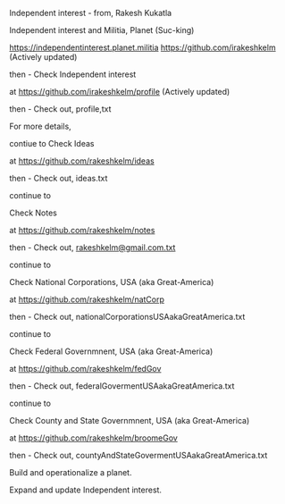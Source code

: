 Independent interest - from, Rakesh Kukatla

Independent interest and Militia, Planet (Suc-king)

https://independentinterest.planet.militia
https://github.com/irakeshkelm (Actively updated)

then - Check Independent interest

at https://github.com/irakeshkelm/profile (Actively updated)

then - Check out, profile,txt

For more details, 

contiue to Check Ideas

at https://github.com/rakeshkelm/ideas 

then - Check out, ideas.txt

continue to 

Check Notes

at https://github.com/rakeshkelm/notes

then - Check out, rakeshkelm@gmail.com.txt

continue to 

Check National Corporations, USA (aka Great-America)

at https://github.com/rakeshkelm/natCorp

then - Check out, nationalCorporationsUSAakaGreatAmerica.txt

continue to 

Check Federal Governmnent, USA (aka Great-America)

at https://github.com/rakeshkelm/fedGov

then - Check out, federalGovermentUSAakaGreatAmerica.txt

continue to 

Check County and State Governmnent, USA (aka Great-America)

at https://github.com/rakeshkelm/broomeGov

then - Check out, countyAndStateGovermentUSAakaGreatAmerica.txt

Build and operationalize a planet.

Expand and update Independent interest.

